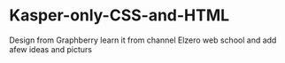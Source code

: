 # Kasper-only-CSS-and-HTML
Design from Graphberry learn it from channel Elzero web school and add afew ideas and picturs 

